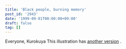 ```yaml
---
title: 'Black people, burning memory'
post_id: '2943'
date: '1999-09-01T00:00:00+09:00'
draft: false
tag: []
---
```


Everyone, Kurokuya This illustration has [another version](/cats_photo_white) .